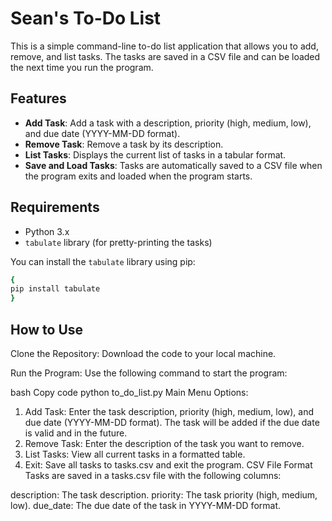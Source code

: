 # Sean's To-Do List

This is a simple command-line to-do list application that allows you to add, remove, and list tasks. The tasks are saved in a CSV file and can be loaded the next time you run the program.

## Features

- **Add Task**: Add a task with a description, priority (high, medium, low), and due date (YYYY-MM-DD format).
- **Remove Task**: Remove a task by its description.
- **List Tasks**: Displays the current list of tasks in a tabular format.
- **Save and Load Tasks**: Tasks are automatically saved to a CSV file when the program exits and loaded when the program starts.

## Requirements

- Python 3.x
- `tabulate` library (for pretty-printing the tasks)

You can install the `tabulate` library using pip:

```bash
{
pip install tabulate
}
```

## How to Use
Clone the Repository: Download the code to your local machine.

Run the Program: Use the following command to start the program:

bash
Copy code
python to_do_list.py
Main Menu Options:

1. Add Task: Enter the task description, priority (high, medium, low), and due date (YYYY-MM-DD format). The task will be added if the due date is valid and in the future.
2. Remove Task: Enter the description of the task you want to remove.
3. List Tasks: View all current tasks in a formatted table.
4. Exit: Save all tasks to tasks.csv and exit the program.
CSV File Format
Tasks are saved in a tasks.csv file with the following columns:

description: The task description.
priority: The task priority (high, medium, low).
due_date: The due date of the task in YYYY-MM-DD format.
